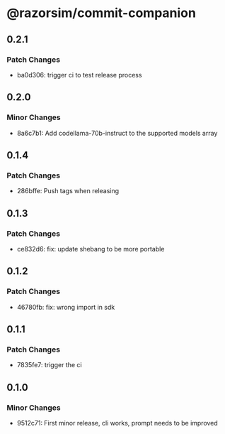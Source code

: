 # @razorsim/commit-companion

## 0.2.1

### Patch Changes

- ba0d306: trigger ci to test release process

## 0.2.0

### Minor Changes

- 8a6c7b1: Add codellama-70b-instruct to the supported models array

## 0.1.4

### Patch Changes

- 286bffe: Push tags when releasing

## 0.1.3

### Patch Changes

- ce832d6: fix: update shebang to be more portable

## 0.1.2

### Patch Changes

- 46780fb: fix: wrong import in sdk

## 0.1.1

### Patch Changes

- 7835fe7: trigger the ci

## 0.1.0

### Minor Changes

- 9512c71: First minor release, cli works, prompt needs to be improved
